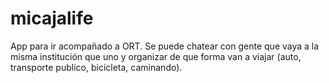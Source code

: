 # micajalife
App para ir acompañado a ORT. Se puede chatear con gente que vaya a la misma institución que uno y organizar de que forma van a viajar (auto, transporte publico, bicicleta, caminando).

